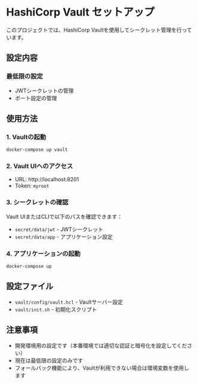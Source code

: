 # HashiCorp Vault セットアップ

このプロジェクトでは、HashiCorp Vaultを使用してシークレット管理を行っています。

## 設定内容

### 最低限の設定
- JWTシークレットの管理
- ポート設定の管理

## 使用方法

### 1. Vaultの起動
```bash
docker-compose up vault
```

### 2. Vault UIへのアクセス
- URL: http://localhost:8201
- Token: `myroot`

### 3. シークレットの確認
Vault UIまたはCLIで以下のパスを確認できます：
- `secret/data/jwt` - JWTシークレット
- `secret/data/app` - アプリケーション設定

### 4. アプリケーションの起動
```bash
docker-compose up
```

## 設定ファイル

- `vault/config/vault.hcl` - Vaultサーバー設定
- `vault/init.sh` - 初期化スクリプト

## 注意事項

- 開発環境用の設定です（本番環境では適切な認証と暗号化を設定してください）
- 現在は最低限の設定のみです
- フォールバック機能により、Vaultが利用できない場合は環境変数を使用します
